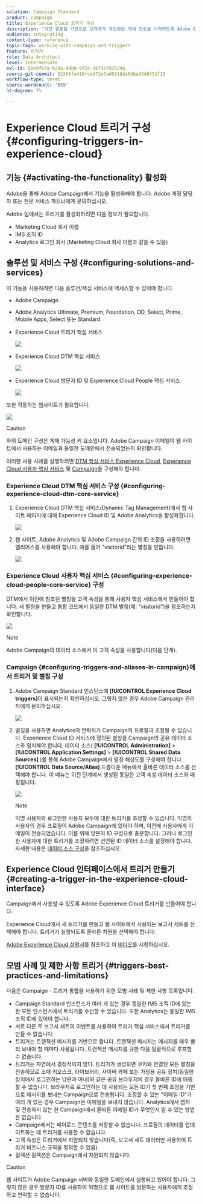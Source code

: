 ```yaml
---
solution: Campaign Standard
product: campaign
title: Experience Cloud 트리거 구성
description: '이전 행동을 기반으로 고객에게 개인화된 게재 전송을 시작하도록 Adobe Experience Cloud Triggers 통합을 구성하는 방법을 알아봅니다. '
audience: integrating
content-type: reference
topic-tags: working-with-campaign-and-triggers
feature: 트리거
role: Data Architect
level: Intermediate
exl-id: 50e9fb7a-b28a-40b0-9f2c-3673c792529a
source-git-commit: 92365fe416fced72e7ad5818da0dbed5d8f52f15
workflow-type: tm+mt
source-wordcount: '859'
ht-degree: 7%

---
```


# Experience Cloud 트리거 구성{#configuring-triggers-in-experience-cloud}

## 기능 {#activating-the-functionality} 활성화

Adobe을 통해 Adobe Campaign에서 기능을 활성화해야 합니다. Adobe 계정 담당자 또는 전문 서비스 파트너에게 문의하십시오.

Adobe 팀에서는 트리거를 활성화하려면 다음 정보가 필요합니다.

* Marketing Cloud 회사 이름
* IMS 조직 ID
* Analytics 로그인 회사 (Marketing Cloud 회사 이름과 같을 수 있음)

## 솔루션 및 서비스 구성 {#configuring-solutions-and-services}

이 기능을 사용하려면 다음 솔루션/핵심 서비스에 액세스할 수 있어야 합니다.

* Adobe Campaign
* Adobe Analytics Ultimate, Premium, Foundation, OD, Select, Prime, Mobile Apps, Select 또는 Standard.
* Experience Cloud 트리거 핵심 서비스

   ![](assets/trigger_uc_prereq_1.png)

* Experience Cloud DTM 핵심 서비스

   ![](assets/trigger_uc_prereq_2.png)

* Experience Cloud 방문자 ID 및 Experience Cloud People 핵심 서비스

   ![](assets/trigger_uc_prereq_3.png)

또한 작동하는 웹사이트가 필요합니다.

![](assets/trigger_uc_prereq_4.png)

>[!CAUTION]
>
>하위 도메인 구성은 게재 가능성 키 요소입니다. Adobe Campaign 이메일이 웹 사이트에서 사용하는 이메일과 동일한 도메인에서 전송되었는지 확인합니다.

이러한 사용 사례를 실행하려면 [DTM 핵심 서비스 Experience Cloud](#configuring-experience-cloud-dtm-core-service), [Experience Cloud 사용자 핵심 서비스](#configuring-experience-cloud-people-core-service) 및 [Campaign](#configuring-triggers-and-aliases-in-campaign)을 구성해야 합니다.

### Experience Cloud DTM 핵심 서비스 구성 {#configuring-experience-cloud-dtm-core-service}

1. Experience Cloud DTM 핵심 서비스(Dynamic Tag Management)에서 웹 사이트 페이지에 대해 Experience Cloud ID 및 Adobe Analytics을 활성화합니다.

   ![](assets/trigger_uc_conf_1.png)

1. 웹 사이트, Adobe Analytics 및 Adobe Campaign 간의 ID 조정을 사용하려면 앨리어스를 사용해야 합니다. 예를 들어 &quot;visitorid&quot;라는 별칭을 만듭니다.

   ![](assets/trigger_uc_conf_2.png)

### Experience Cloud 사용자 핵심 서비스 {#configuring-experience-cloud-people-core-service} 구성

DTM에서 이전에 참조된 별칭을 고객 속성을 통해 사용자 핵심 서비스에서 만들어야 합니다. 새 별칭을 만들고 통합 코드에서 동일한 DTM 별칭(예: &quot;visitorid&quot;)을 참조하는지 확인합니다.

![](assets/trigger_uc_conf_3.png)

>[!NOTE]
>
>Adobe Campaign의 데이터 소스에서 이 고객 속성을 사용합니다(다음 단계).

### Campaign {#configuring-triggers-and-aliases-in-campaign}에서 트리거 및 별칭 구성

1. Adobe Campaign Standard 인스턴스에 **[!UICONTROL Experience Cloud triggers]**&#x200B;이 표시되는지 확인하십시오. 그렇지 않은 경우 Adobe Campaign 관리자에게 문의하십시오.

   ![](assets/remarketing_1.png)

1. 별칭을 사용하면 Analytics의 연락처가 Campaign의 프로필과 조정될 수 있습니다. Experience Cloud ID 서비스에 정의된 별칭을 Campaign의 공유 데이터 소스와 일치해야 합니다. 데이터 소스( **[!UICONTROL Administration]** > **[!UICONTROL Application Settings]** > **[!UICONTROL Shared Data Sources]** )를 통해 Adobe Campaign에서 별칭 해상도를 구성해야 합니다. **[!UICONTROL Data Source/Alias]** 드롭다운 메뉴에서 올바른 데이터 소스를 선택해야 합니다. 이 메뉴는 이전 단계에서 생성된 동일한 고객 속성 데이터 소스와 매핑됩니다.

   ![](assets/trigger_uc_conf_5.png)

   >[!NOTE]
   >
   >익명 사용자와 로그인한 사용자 모두에 대한 트리거를 조정할 수 있습니다. 익명의 사용자의 경우 프로필이 Adobe Campaign에 있어야 하며, 이전에 사용자에게 이메일이 전송되었습니다. 이를 위해 방문자 ID 구성으로 충분합니다. 그러나 로그인한 사용자에 대한 트리거를 조정하려면 선언된 ID 데이터 소스를 설정해야 합니다. 자세한 내용은 [데이터 소스 구성](../../integrating/using/provisioning-and-configuring-integration-with-audience-manager-or-people-core-service.md#step-2--configure-the-data-sources)을 참조하십시오.

## Experience Cloud 인터페이스에서 트리거 만들기 {#creating-a-trigger-in-the-experience-cloud-interface}

Campaign에서 사용할 수 있도록 Adobe Experience Cloud 트리거를 만들어야 합니다.

Experience Cloud에서 새 트리거를 만들고 웹 사이트에서 사용되는 보고서 세트를 선택해야 합니다. 트리거가 실행되도록 올바른 차원을 선택해야 합니다.

[Adobe Experience Cloud 설명서](https://experienceleague.adobe.com/docs/core-services/interface/activation/triggers.html)를 참조하고 이 [비디오](https://helpx.adobe.com/marketing-cloud/how-to/email-marketing.html#step-two)를 시청하십시오.

## 모범 사례 및 제한 사항 트리거 {#triggers-best-practices-and-limitations}

다음은 Campaign - 트리거 통합을 사용하기 위한 모범 사례 및 제한 사항 목록입니다.

* Campaign Standard 인스턴스가 여러 개 있는 경우 동일한 IMS 조직 ID에 있는 한 모든 인스턴스에서 트리거를 수신할 수 있습니다. 또한 Analytics는 동일한 IMS 조직 ID에 있어야 합니다.
* 서로 다른 두 보고서 세트의 이벤트를 사용하여 트리거 핵심 서비스에서 트리거를 만들 수 없습니다.
* 트리거는 트랜잭션 메시지를 기반으로 합니다. 트랜잭션 메시지는 메시지를 매우 빨리 보내야 할 때마다 사용됩니다. 트랜잭션 메시지를 큐한 다음 일괄적으로 루프할 수 없습니다.
* 트리거는 자연에서 결정적이지 않다. 트리거가 생성되면 쿠키와 연결된 모든 별칭을 전송하므로 소매 키오스크, 라이브러리, 사이버 카페 또는 가정용 공유 장치(동일한 장치에서 로그인하는 남편과 아내)와 같은 공유 브라우저의 경우 올바른 ID에 매핑할 수 없습니다. 브라우저로 로그인하는 데 사용되는 모든 ID가 첫 번째 조정을 기반으로 메시지를 보내는 Campaign으로 전송됩니다. 조정할 수 있는 &quot;이메일 ID&quot;가 여러 개 있는 경우 Campaign은 이메일을 보내지 않습니다. Analytics에서 캡처 및 전송하지 않는 한 Campaign에서 올바른 이메일 ID가 무엇인지 알 수 있는 방법은 없습니다.
* Campaign에서는 페이로드 콘텐츠를 저장할 수 없습니다. 프로필의 데이터를 업데이트하는 데 트리거를 사용할 수 없습니다.
* 고객 속성은 트리거에서 지원되지 않습니다(즉, 보고서 세트 데이터만 사용하여 트리거 비즈니스 규칙을 정의할 수 있음).
* 컬렉션 컬렉션은 Campaign에서 지원되지 않습니다.

>[!CAUTION]
>
>웹 사이트가 Adobe Campaign 서버와 동일한 도메인에서 실행되고 있어야 합니다. 그렇지 않은 경우 방문자 ID를 사용하여 익명으로 웹 사이트를 방문하는 사용자에게 조정하고 연락할 수 없습니다.
